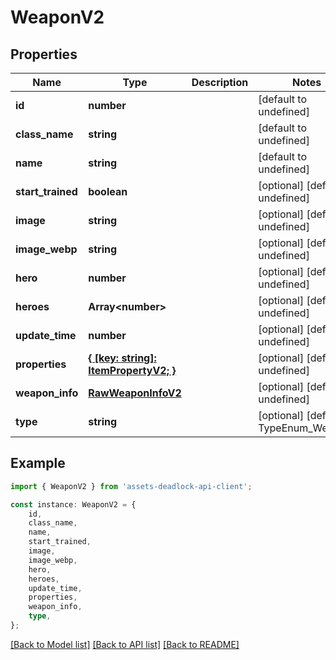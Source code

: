 # WeaponV2


## Properties

Name | Type | Description | Notes
------------ | ------------- | ------------- | -------------
**id** | **number** |  | [default to undefined]
**class_name** | **string** |  | [default to undefined]
**name** | **string** |  | [default to undefined]
**start_trained** | **boolean** |  | [optional] [default to undefined]
**image** | **string** |  | [optional] [default to undefined]
**image_webp** | **string** |  | [optional] [default to undefined]
**hero** | **number** |  | [optional] [default to undefined]
**heroes** | **Array&lt;number&gt;** |  | [optional] [default to undefined]
**update_time** | **number** |  | [optional] [default to undefined]
**properties** | [**{ [key: string]: ItemPropertyV2; }**](ItemPropertyV2.md) |  | [optional] [default to undefined]
**weapon_info** | [**RawWeaponInfoV2**](RawWeaponInfoV2.md) |  | [optional] [default to undefined]
**type** | **string** |  | [optional] [default to TypeEnum_Weapon]

## Example

```typescript
import { WeaponV2 } from 'assets-deadlock-api-client';

const instance: WeaponV2 = {
    id,
    class_name,
    name,
    start_trained,
    image,
    image_webp,
    hero,
    heroes,
    update_time,
    properties,
    weapon_info,
    type,
};
```

[[Back to Model list]](../README.md#documentation-for-models) [[Back to API list]](../README.md#documentation-for-api-endpoints) [[Back to README]](../README.md)

